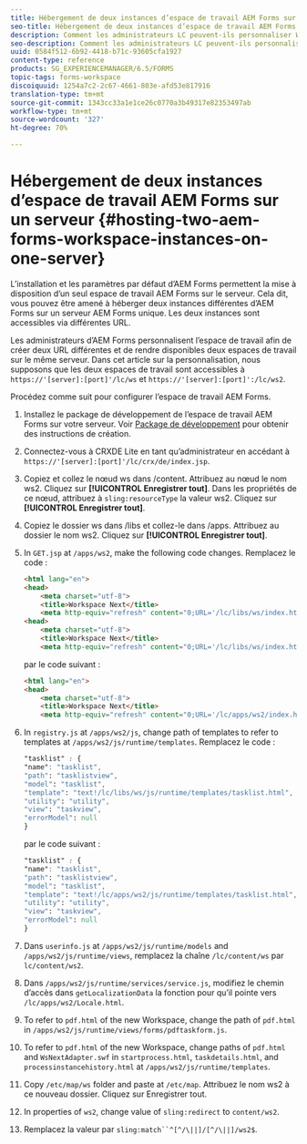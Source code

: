 ```yaml
---
title: Hébergement de deux instances d’espace de travail AEM Forms sur un serveur
seo-title: Hébergement de deux instances d’espace de travail AEM Forms sur un serveur
description: Comment les administrateurs LC peuvent-ils personnaliser WS HTML pour l’hébergement de deux instances sur un serveur unique accessible via différentes URL ?
seo-description: Comment les administrateurs LC peuvent-ils personnaliser WS HTML pour l’hébergement de deux instances sur un serveur unique accessible via différentes URL ?
uuid: 0584f512-6b92-4418-b71c-93605cfa1927
content-type: reference
products: SG_EXPERIENCEMANAGER/6.5/FORMS
topic-tags: forms-workspace
discoiquuid: 1254a7c2-2c67-4661-803e-afd53e817916
translation-type: tm+mt
source-git-commit: 1343cc33a1e1ce26c0770a3b49317e82353497ab
workflow-type: tm+mt
source-wordcount: '327'
ht-degree: 70%

---
```



# Hébergement de deux instances d’espace de travail AEM Forms sur un serveur {#hosting-two-aem-forms-workspace-instances-on-one-server}

L’installation et les paramètres par défaut d’AEM Forms permettent la mise à disposition d’un seul espace de travail AEM Forms sur le serveur. Cela dit, vous pouvez être amené à héberger deux instances différentes d’AEM Forms sur un serveur AEM Forms unique. Les deux instances sont accessibles via différentes URL.

Les administrateurs d’AEM Forms personnalisent l’espace de travail afin de créer deux URL différentes et de rendre disponibles deux espaces de travail sur le même serveur. Dans cet article sur la personnalisation, nous supposons que les deux espaces de travail sont accessibles à `https://'[server]:[port]'/lc/ws` et `https://'[server]:[port]':/lc/ws2`.

Procédez comme suit pour configurer l’espace de travail AEM Forms.

1. Installez le package de développement de l’espace de travail AEM Forms sur votre serveur. Voir [Package de développement](/help/forms/using/introduction-customizing-html-workspace.md#p-crx-package-p) pour obtenir des instructions de création.
1. Connectez-vous à CRXDE Lite en tant qu’administrateur en accédant à `https://'[server]:[port]'/lc/crx/de/index.jsp`.
1. Copiez et collez le nœud ws dans /content. Attribuez au nœud le nom ws2. Cliquez sur **[!UICONTROL Enregistrer tout]**. Dans les propriétés de ce nœud, attribuez à `sling:resourceType` la valeur ws2. Cliquez sur **[!UICONTROL Enregistrer tout]**. 

1. Copiez le dossier ws dans /libs et collez-le dans /apps. Attribuez au dossier le nom ws2. Cliquez sur **[!UICONTROL Enregistrer tout]**. 
1. In `GET.jsp` at `/apps/ws2`, make the following code changes. Remplacez le code :

   ```html
   <html lang="en">
   <head>
       <meta charset="utf-8">
       <title>Workspace Next</title>
       <meta http-equiv="refresh" content="0;URL='/lc/libs/ws/index.html'" /><html lang="en">
   <head>
       <meta charset="utf-8">
       <title>Workspace Next</title>
       <meta http-equiv="refresh" content="0;URL='/lc/libs/ws/index.html'" />
   ```

   par le code suivant :

   ```html
   <html lang="en">
   <head>
       <meta charset="utf-8">
       <title>Workspace Next</title>
       <meta http-equiv="refresh" content="0;URL='/lc/apps/ws2/index.html'" />
   ```

1. In `registry.js` at `/apps/ws2/js`, change path of templates to refer to templates at `/apps/ws2/js/runtime/templates`. Remplacez le code :

   ```css
   "tasklist" : {
   "name": "tasklist",
   "path": "tasklistview",
   "model": "tasklist",
   "template": "text!/lc/libs/ws/js/runtime/templates/tasklist.html",
   "utility": "utility",
   "view": "taskview",
   "errorModel": null
   }
   ```

   par le code suivant :

   ```css
   "tasklist" : {
   "name": "tasklist",
   "path": "tasklistview",
   "model": "tasklist",
   "template": "text!/lc/apps/ws2/js/runtime/templates/tasklist.html",
   "utility": "utility",
   "view": "taskview",
   "errorModel": null
   }
   ```

1. Dans `userinfo.js` at `/apps/ws2/js/runtime/models` and `/apps/ws2/js/runtime/views`, remplacez la chaîne `/lc/content/ws` par `lc/content/ws2`.

1. Dans `/apps/ws2/js/runtime/services/service.js`, modifiez le chemin d’accès dans `getLocalizationData` la fonction pour qu’il pointe vers `/lc/apps/ws2/Locale.html`.

1. To refer to `pdf.html` of the new Workspace, change the path of `pdf.html` in `/apps/ws2/js/runtime/views/forms/pdftaskform.js`.

1. To refer to `pdf.html` of the new Workspace, change paths of `pdf.html` and `WsNextAdapter.swf` in `startprocess.html`, `taskdetails.html`, and `processinstancehistory.html` at `/apps/ws2/js/runtime/templates`.

1. Copy `/etc/map/ws` folder and paste at `/etc/map`. Attribuez le nom ws2 à ce nouveau dossier. Cliquez sur Enregistrer tout.

1. In properties of `ws2`, change value of `sling:redirect` to `content/ws2`.

1. Remplacez la valeur par `sling:match``^[^/\||]/[^/\||]/ws2$`.
